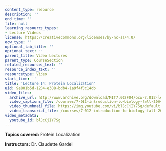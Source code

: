 ```yaml
---
content_type: resource
description: ''
end_time: ''
file: null
learning_resource_types:
- Lecture Videos
license: https://creativecommons.org/licenses/by-nc-sa/4.0/
ocw_type: ''
optional_tab_title: ''
optional_text: ''
parent_title: Video Lectures
parent_type: CourseSection
related_resources_text: ''
resource_index_text: ''
resourcetype: Video
start_time: ''
title: 'Lecture 14: Protein Localization'
uid: 9e801b5d-1204-e388-bdb4-1a9f4f0c14db
video_files:
  archive_url: http://www.archive.org/download/MIT7.012F04/ocw-7.012-lec14-13oct2004-220k.mp4
  video_captions_file: /courses/7-012-introduction-to-biology-fall-2004/51a09b32ed1c5af396931fce6e1c49a7_blBcCjIY7Sg.vtt
  video_thumbnail_file: https://img.youtube.com/vi/blBcCjIY7Sg/default.jpg
  video_transcript_file: /courses/7-012-introduction-to-biology-fall-2004/90657fc47d9d74f43e6de20077a12073_blBcCjIY7Sg.pdf
video_metadata:
  youtube_id: blBcCjIY7Sg
---
```


**Topics covered:** Protein Localization

**Instructors:** Dr. Claudette Gardel

